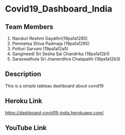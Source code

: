 # Covid19_Dashboard_India

## Team Members
1. Nanduri Reshmi Gayathri(19pa1a1285)
2. Penmetsa Shiva Padmaja (19pa1a1295)
3. Potturi Sarvani (19pa1a12a5)
4. Sangineedi Sri Sesha Sai Chandrika (19pa1a12b1)
5. Saraswathula Sri Jnanendhra Chalapathi (19pa1a12b3)

## Description
This is a simple tableau dashboard about covid19 

## Heroku Link
https://dashboard-covid19-india.herokuapp.com/

## YouTube Link 

